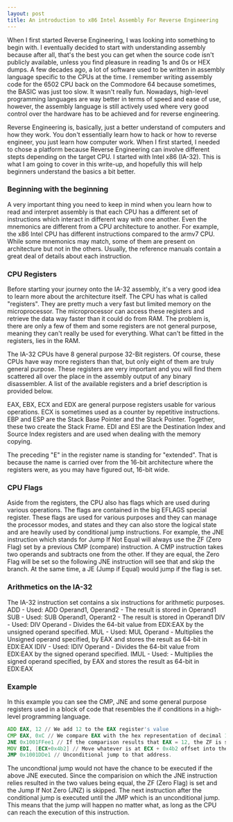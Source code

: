 ```yaml
---
layout: post
title: An introduction to x86 Intel Assembly For Reverse Engineering
---
```


When I first started Reverse Engineering, I was looking into something to begin with. I eventually decided to start with understanding assembly because after all, that's the best you can get when the source code isn't publicly available, unless you find pleasure in reading 1s and 0s or HEX dumps. A few decades ago, a lot of software used to be written in assembly language specific to the CPUs at the time. I remember writing assembly code for the 6502 CPU back on the Commodore 64 because sometimes, the BASIC was just too slow. It wasn't really fun. Nowadays, high-level programming languages are way better in terms of speed and ease of use, however, the assembly language is still actively used where very good control over the hardware has to be achieved and for reverse engineering.

Reverse Engineering is, basically, just a better understand of computers and how they work. You don't essentially learn how to hack or how to reverse engineer, you just learn how computer work. When I first started, I needed to chose a platform because Reverse Engineering can involve different stepts depending on the target CPU. I started with Intel x86 (IA-32). This is what I am going to cover in this write-up, and hopefully this will help beginners understand the basics a bit better.

### Beginning with the beginning

A very important thing you need to keep in mind when you learn how to read and interpret assembly is that each CPU has a different set of instructions which interact in different way with one another. Even the mnemonics are different from a CPU architecture to another. For example, the x86 Intel CPU has different instructions compared to the armv7 CPU. While some mnemonics may match, some of them are present on architecture but not in the others. Usually, the reference manuals contain a great deal of details about each instruction.

### CPU Registers

Before starting your journey onto the IA-32 assembly, it's a very good idea to learn more about the architecture itself. The CPU has what is called "registers". They are pretty much a very fast but limited memory on the microprocessor. The microprocessor can access these registers and retrieve the data way faster than it could do from RAM. The problem is, there are only a few of them and some registers are not general purpose, meaning they can't really be used for everything. What can't be fitted in the registers, lies in the RAM.

The IA-32 CPUs have 8 general purpose 32-Bit registers. Of course, these CPUs have way more registers than that, but only eight of them are truly general purpose. These registers are very important and you will find them scattered all over the place in the assembly output of any binary disassembler. A list of the available registers and a brief description is provided below.

EAX, EBX, ECX and EDX are general purpose registers usable for various operations. ECX is sometimes used as a counter by repetitive instructions.
EBP and ESP are the Stack Base Pointer and the Stack Pointer. Together, these two create the Stack Frame.
EDI and ESI are the Destination Index and Source Index registers and are used when dealing with the memory copying.

The preceding "E" in the register name is standing for "extended". That is because the name is carried over from the 16-bit architecture where the registers were, as you may have figured out, 16-bit wide. 

### CPU Flags

Aside from the registers, the CPU also has flags which are used during various operations. The flags are contained in the big EFLAGS special register. These flags are used for various purposes and they can manage the processor modes, and states and they can also store the logical state and are heavily used by conditional jump instructions. For example, the JNE instruction which stands for Jump If Not Equal will always use the ZF (Zero Flag) set by a previous CMP (compare) instruction. A CMP instruction takes two operands and subtracts one from the other. If they are equal, the Zero Flag will be set so the following JNE instruction will see that and skip the branch. At the same time, a JE (Jump if Equal) would jump if the flag is set.

### Arithmetics on the IA-32

The IA-32 instruction set contains a six instructions for arithmetic purposes. 
ADD  - Used: ADD Operand1, Operand2 - The result is stored in Operand1
SUB  - Used: SUB Operand1, Operant2 - The result is stored in Operand1
DIV  - Used: DIV Operand            - Divides the 64-bit value from EDX:EAX by the unsigned operand specified.
MUL  - Used: MUL Operand            - Multiplies the Unsigned operand specified, by EAX and stores the result as 64-bit in EDX:EAX
IDIV - Used: IDIV Operand           - Divides the 64-bit value from EDX:EAX by the signed operand specified.
IMUL - Used:                        - Multiplies the signed operand specified, by EAX and stores the result as 64-bit in EDX:EAX

### Example

In this example you can see the CMP, JNE and some general purpose registers used in a block of code that resembles the if conditions in a high-level programming language.

```asm
ADD EAX, 12 // We add 12 to the EAX register's value
CMP EAX, 0xC // We compare EAX with the hex representation of decimal 12
JNE 0x1001FFee1 // If the comparison results that EAX = 12, the ZF is set and the JNE won't proceed to the address specified.
MOV EDI, [ECX+0x4b2] // Move whatever is at ECX + 0x4b2 offset into the EDI register
JMP 0x1001DDe1 // Unconditional jump to that address.
```

The uncondtional jump would not have the chance to be executed if the above JNE executed. Since the comparision on which the JNE instruction relies resulted in the two values being equal, the ZF (Zero Flag) is set and the Jump If Not Zero (JNZ) is skipped. The next instruction after the conditional jump is executed until the JMP which is an unconditional jump. This means that the jump will happen no matter what, as long as the CPU can reach the execution of this instruction.
